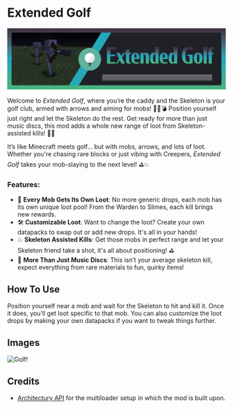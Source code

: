# Extended Golf

![Extended Golf](https://raw.githubusercontent.com/iamkaf/modresources/refs/heads/main/pages/extendedgolf/banner.png)

Welcome to *Extended Golf*, where you’re the caddy and the Skeleton is your golf club, armed with arrows and aiming for mobs! 🏌️‍♂️💣 Position yourself just right and let the Skeleton do the rest. Get ready for more than just music discs, this mod adds a whole new range of loot from Skeleton-assisted kills! 💎🎁

It’s like Minecraft meets golf... but with mobs, arrows, and lots of loot. Whether you're chasing rare blocks or just vibing with Creepers, *Extended Golf* takes your mob-slaying to the next level! ⛳💥


### Features:
- 🎯 **Every Mob Gets Its Own Loot**: No more generic drops, each mob has its own unique loot pool! From the Warden to Slimes, each kill brings new rewards.  
- 🛠️ **Customizable Loot**: Want to change the loot? Create your own datapacks to swap out or add new drops. It's all in your hands!  
- 💥 **Skeleton Assisted Kills**: Get those mobs in perfect range and let your Skeleton friend take a shot, it's all about positioning! ⛳️  
- 🔄 **More Than Just Music Discs**: This isn’t your average skeleton kill, expect everything from rare materials to fun, quirky items!

## How To Use

Position yourself near a mob and wait for the Skeleton to hit and kill it. Once it does, you'll get loot specific to that mob. You can also customize the loot drops by making your own datapacks if you want to tweak things further.

## Images

![Golf!](https://media1.tenor.com/m/7ec6n3tTxg0AAAAd/aoi-amawashi-aoi.gif)

## Credits

- [Architectury API](https://modrinth.com/mod/architectury-api) for the multiloader setup in which the mod is built upon.


